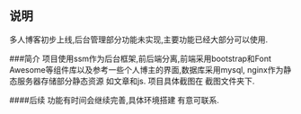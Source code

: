 ## 说明
多人博客初步上线,后台管理部分功能未实现,主要功能已经大部分可以使用.

###简介
项目使用ssm作为后台框架,前后端分离,前端采用bootstrap和Font Awesome等组件库以及参考一些个人博主的界面,数据库采用mysql, nginx作为静态服务器存储部分静态资源 如文章和js. 项目具体截图在 截图文件夹下.

####后续
功能有时间会继续完善,具体环境搭建 有意可联系.
